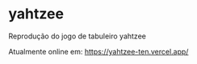 # yahtzee
Reprodução do jogo de tabuleiro yahtzee

Atualmente online em: https://yahtzee-ten.vercel.app/
